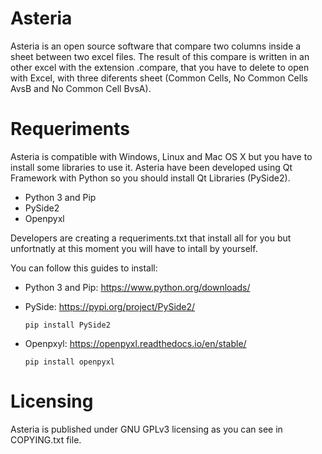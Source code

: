# Asteria

Asteria is an open source software that compare two columns inside a sheet between two excel files. The result of this compare is written in an other excel with the extension .compare, that you have to delete to open with Excel, with three diferents sheet (Common Cells, No Common Cells AvsB and No Common Cell BvsA). 

# Requeriments

Asteria is compatible with Windows, Linux and Mac OS X but you have to install some libraries to use it. Asteria have been developed using Qt Framework with Python so you should install Qt Libraries (PySide2).

- Python 3 and Pip
- PySide2
- Openpyxl

Developers are creating a requeriments.txt that install all for you but unfortnatly at this moment you will have to intall by yourself.

You can follow this guides to install:

- Python 3 and Pip: https://www.python.org/downloads/
- PySide: https://pypi.org/project/PySide2/
      
      pip install PySide2
- Openpxyl: https://openpyxl.readthedocs.io/en/stable/
      
      pip install openpyxl

# Licensing

Asteria is published under GNU GPLv3 licensing as you can see in COPYING.txt file.